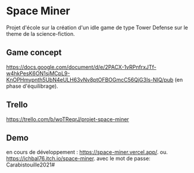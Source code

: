 # Space Miner

Projet d'école sur la création d'un idle game de type Tower Defense sur le theme de la science-fiction.

## Game concept 
https://docs.google.com/document/d/e/2PACX-1vRPnfrxJTf-w4hkPesK6ON1sjMCpL9-KnOPHmypnth5UbN4eULH63vNv8ptOFBOGmcC56QjG3Is-NIQ/pub (en phase d'équilibrage).

## Trello
https://trello.com/b/woTReqrJ/projet-space-miner

## Demo
en cours de développement : https://space-miner.vercel.app/.
ou.
https://ichbal76.itch.io/space-miner. avec le mot de passe: Carabistouille2021#

